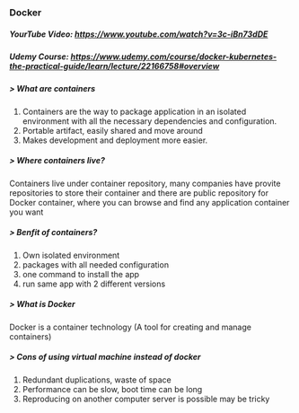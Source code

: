 ### Docker
##### YourTube Video: https://www.youtube.com/watch?v=3c-iBn73dDE
##### Udemy Course: https://www.udemy.com/course/docker-kubernetes-the-practical-guide/learn/lecture/22166758#overview

##### > What are containers
1. Containers are the way to package application in an isolated environment 
   with all the necessary dependencies and configuration. 
2. Portable artifact, easily shared and move around
3. Makes development and deployment more easier.

##### > Where containers live?
Containers live under container repository, many companies have provite repositories to store their container 
and there are public repository for Docker container, where you can browse and find any application container you want

##### > Benfit of containers?
1. Own isolated environment
2. packages with all needed configuration
3. one command to install the app
4. run same app with 2 different versions

##### > What is Docker 
Docker is a container technology (A tool for creating and manage containers)

##### > Cons of using virtual machine instead of docker
1. Redundant duplications, waste of space 
2. Performance can be slow, boot time can be long
3. Reproducing on another computer server is possible may be tricky

